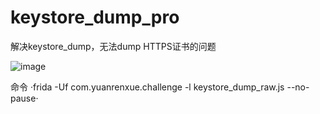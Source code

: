 # keystore_dump_pro
解决keystore_dump，无法dump HTTPS证书的问题

![image](https://github.com/hackettk/keystore_dump_pro/assets/45909680/430a0c20-2a65-4835-9a53-2d4828719574)

命令
·frida -Uf com.yuanrenxue.challenge -l keystore_dump_raw.js --no-pause·
